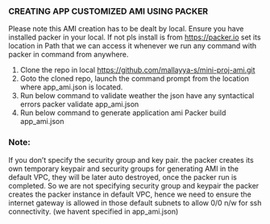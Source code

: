 ### CREATING APP CUSTOMIZED AMI USING PACKER

Please note this AMI creation has to be dealt by local. 
Ensure you have installed packer in your local. If not pls install is from https://packer.io set its location in Path that we can access it whenever we run any command with packer in command from anywhere.
1.	Clone the repo in local https://github.com/mallayya-s/mini-proj-ami.git 
2.	Goto the cloned repo, launch the command prompt from the location where app_ami.json is located.
3.	Run below command to validate weather the json have any syntactical errors
packer validate app_ami.json
4.	Run below command to generate application ami
Packer build app_ami.json 


### Note: 
If you don’t specify the security group and key pair. the packer creates its own temporary keypair and security groups for generating AMI in the default VPC, they will be later auto destroyed, once the packer run is completed. So we are not specifying security group and keypair the packer creates the packer instance in default VPC, hence we need to ensure the internet gateway is allowed in those default subnets to allow 0/0 n/w for ssh connectivity. (we havent specified in app_ami.json)
